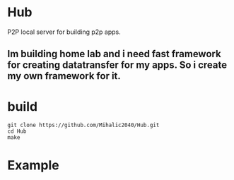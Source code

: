# Hub

P2P local server for building p2p apps.

## Im building home lab and i need fast framework for creating datatransfer for my apps. So i create my own framework for it.

# build
    git clone https://github.com/Mihalic2040/Hub.git
    cd Hub
    make

# Example
    

